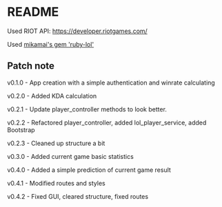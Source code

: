 # README

Used RIOT API: https://developer.riotgames.com/

Used [mikamai's gem 'ruby-lol'](https://github.com/mikamai/ruby-lol)

Patch note
------
v0.1.0 - App creation with a simple authentication and winrate calculating

v0.2.0 - Added KDA calculation

v0.2.1 - Update player_controller methods to look better.

v0.2.2 - Refactored player\_controller, added lol\_player_service, added Bootstrap

v0.2.3 - Cleaned up structure a bit

v0.3.0 - Added current game basic statistics

v0.4.0 - Added a simple prediction of current game result

v0.4.1 - Modified routes and styles

v0.4.2 - Fixed GUI, cleared structure, fixed routes
